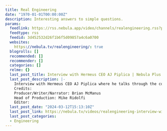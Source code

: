 ```yaml
---
title: Real Engineering
date: "1970-01-01T00:00:00Z"
description: Interesting answers to simple questions.
params:
  feedlink: https://rss.nebula.app/video/channels/realengineering.rss?plus=true
  feedtype: rss
  feedid: 3d452532d26f1b6f5d09857a4c6a0700
  websites:
    https://nebula.tv/realengineering/: true
  blogrolls: []
  recommended: []
  recommender: []
  categories: []
  relme: {}
  last_post_title: Interview with Hermeus CEO AJ Piplica | Nebula Plus
  last_post_description: |-
    Interview with Hermeus CEO AJ Piplica where he talks through the companies past challenges and future goals.
    Credits:
    Producer/Writer/Narrator: Brian McManus
    Head of Production: Mike Ridolfi
    Editor:
  last_post_date: "2024-03-12T15:13:10Z"
  last_post_link: https://nebula.tv/videos/realengineering-interview-with-hermeus-ceo-aj-piplica/
  last_post_categories:
  - Engineering
---
```

